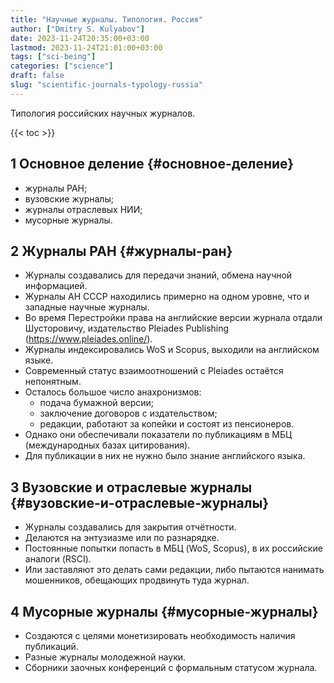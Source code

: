 ```yaml
---
title: "Научные журналы. Типология. Россия"
author: ["Dmitry S. Kulyabov"]
date: 2023-11-24T20:35:00+03:00
lastmod: 2023-11-24T21:01:00+03:00
tags: ["sci-being"]
categories: ["science"]
draft: false
slug: "scientific-journals-typology-russia"
---
```


Типология российских научных журналов.

<!--more-->

{{< toc >}}


## <span class="section-num">1</span> Основное деление {#основное-деление}

-   журналы РАН;
-   вузовские журналы;
-   журналы отраслевых НИИ;
-   мусорные журналы.


## <span class="section-num">2</span> Журналы РАН {#журналы-ран}

-   Журналы создавались для передачи знаний, обмена научной информацией.
-   Журналы АН СССР находились примерно на одном уровне, что и западные научные журналы.
-   Во время Перестройки права на английские версии журнала отдали Шусторовичу, издательство Pleiades Publishing (<https://www.pleiades.online/>).
-   Журналы индексировались WoS и Scopus, выходили на английском языке.
-   Современный статус взаимоотношений с Pleiades остаётся непонятным.
-   Осталось большое число анахронизмов:
    -   подача бумажной версии;
    -   заключение договоров с издательством;
    -   редакции, работают за копейки и состоят из пенсионеров.
-   Однако они обеспечивали показатели по публикациям в МБЦ (международных базах цитирования).
-   Для публикации в них не нужно было знание английского языка.


## <span class="section-num">3</span> Вузовские и отраслевые журналы {#вузовские-и-отраслевые-журналы}

-   Журналы создавались для закрытия отчётности.
-   Делаются на энтузиазме или по разнарядке.
-   Постоянные попытки попасть в МБЦ (WoS, Scopus), в их российские аналоги (RSCI).
-   Или заставляют это делать сами редакции, либо пытаются нанимать мошенников, обещающих продвинуть туда журнал.


## <span class="section-num">4</span> Мусорные журналы {#мусорные-журналы}

-   Создаются с целями монетизировать необходимость наличия публикаций.
-   Разные журналы молодежной науки.
-   Сборники заочных конференций с формальным статусом журнала.
